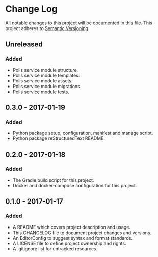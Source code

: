 # Change Log

All notable changes to this project will be documented in this file. This
project adheres to [Semantic Versioning](http://semver.org).

## Unreleased

### Added

  - Polls service module structure.
  - Polls service module templates.
  - Polls service module assets.
  - Polls service module migrations.
  - Polls service module tests.

## 0.3.0 - 2017-01-19

### Added

  - Python package setup, configuration, manifest and manage script.
  - Python package reStructuredText README.

## 0.2.0 - 2017-01-18

### Added

  - The Gradle build script for this project.
  - Docker and docker-compose configuration for this project.

## 0.1.0 - 2017-01-17

### Added

  - A README which covers project description and usage.
  - This CHANGELOG file to document project changes and versions.
  - An EditorConfig to suggest syntax and format standards.
  - A LICENSE file to define project ownership and rights.
  - A .gitignore list for untracked resources.

